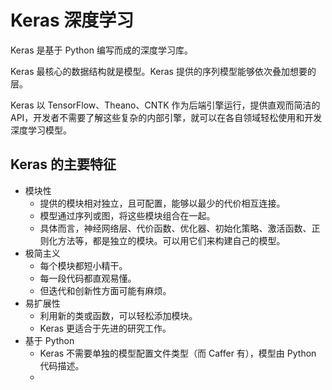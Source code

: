 # Keras 深度学习

Keras 是基于 Python 编写而成的深度学习库。

Keras 最核心的数据结构就是模型。Keras 提供的序列模型能够依次叠加想要的层。

Keras 以 TensorFlow、Theano、CNTK 作为后端引擎运行，提供直观而简洁的 API，开发者不需要了解这些复杂的内部引擎，就可以在各自领域轻松使用和开发深度学习模型。



## Keras 的主要特征

- 模块性
  - 提供的模块相对独立，且可配置，能够以最少的代价相互连接。
  - 模型通过序列或图，将这些模块组合在一起。
  - 具体而言，神经网络层、代价函数、优化器、初始化策略、激活函数、正则化方法等，都是独立的模块。可以用它们来构建自己的模型。
- 极简主义
  - 每个模块都短小精干。
  - 每一段代码都直观易懂。
  - 但迭代和创新性方面可能有麻烦。
- 易扩展性
  - 利用新的类或函数，可以轻松添加模块。
  - Keras 更适合于先进的研究工作。
- 基于 Python
  - Keras 不需要单独的模型配置文件类型（而 Caffer 有），模型由 Python 代码描述。
  - 



